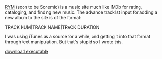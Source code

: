 [RYM](https://rateyourmusic.com/) (soon to be Sonemic) is a music site much like IMDb for rating, cataloging, and finding new music.
The advance tracklist input for adding a new album to the site is of the format:

TRACK NUM|TRACK NAME|TRACK DURATION

I was using iTunes as a source for a while, and getting it into that format through text manipulation.
But that's stupid so I wrote this.

[download executable](iTunes-tracklist-parser.jar)